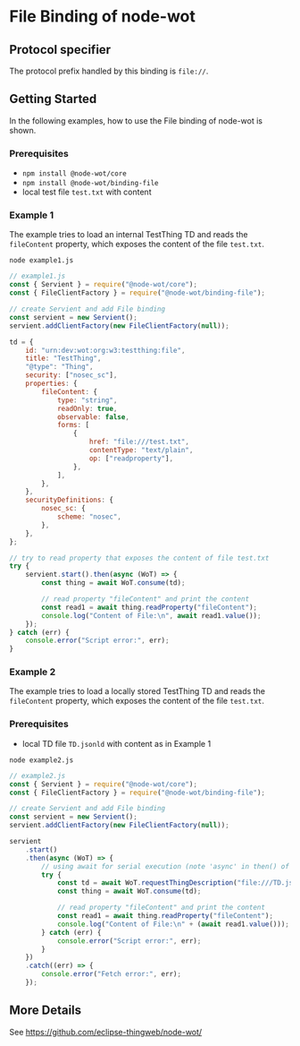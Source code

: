 # File Binding of node-wot

## Protocol specifier

The protocol prefix handled by this binding is `file://`.

## Getting Started

In the following examples, how to use the File binding of node-wot is shown.

### Prerequisites

- `npm install @node-wot/core`
- `npm install @node-wot/binding-file`
- local test file `test.txt` with content

### Example 1

The example tries to load an internal TestThing TD and reads the `fileContent` property, which exposes the content of the file `test.txt`.

`node example1.js`

```js
// example1.js
const { Servient } = require("@node-wot/core");
const { FileClientFactory } = require("@node-wot/binding-file");

// create Servient and add File binding
const servient = new Servient();
servient.addClientFactory(new FileClientFactory(null));

td = {
    id: "urn:dev:wot:org:w3:testthing:file",
    title: "TestThing",
    "@type": "Thing",
    security: ["nosec_sc"],
    properties: {
        fileContent: {
            type: "string",
            readOnly: true,
            observable: false,
            forms: [
                {
                    href: "file:///test.txt",
                    contentType: "text/plain",
                    op: ["readproperty"],
                },
            ],
        },
    },
    securityDefinitions: {
        nosec_sc: {
            scheme: "nosec",
        },
    },
};

// try to read property that exposes the content of file test.txt
try {
    servient.start().then(async (WoT) => {
        const thing = await WoT.consume(td);

        // read property "fileContent" and print the content
        const read1 = await thing.readProperty("fileContent");
        console.log("Content of File:\n", await read1.value());
    });
} catch (err) {
    console.error("Script error:", err);
}
```

### Example 2

The example tries to load a locally stored TestThing TD and reads the `fileContent` property, which exposes the content of the file `test.txt`.

### Prerequisites

- local TD file `TD.jsonld` with content as in Example 1

`node example2.js`

```js
// example2.js
const { Servient } = require("@node-wot/core");
const { FileClientFactory } = require("@node-wot/binding-file");

// create Servient and add File binding
const servient = new Servient();
servient.addClientFactory(new FileClientFactory(null));

servient
    .start()
    .then(async (WoT) => {
        // using await for serial execution (note 'async' in then() of start())
        try {
            const td = await WoT.requestThingDescription("file:///TD.jsonld");
            const thing = await WoT.consume(td);

            // read property "fileContent" and print the content
            const read1 = await thing.readProperty("fileContent");
            console.log("Content of File:\n" + (await read1.value()));
        } catch (err) {
            console.error("Script error:", err);
        }
    })
    .catch((err) => {
        console.error("Fetch error:", err);
    });
```

## More Details

See <https://github.com/eclipse-thingweb/node-wot/>
